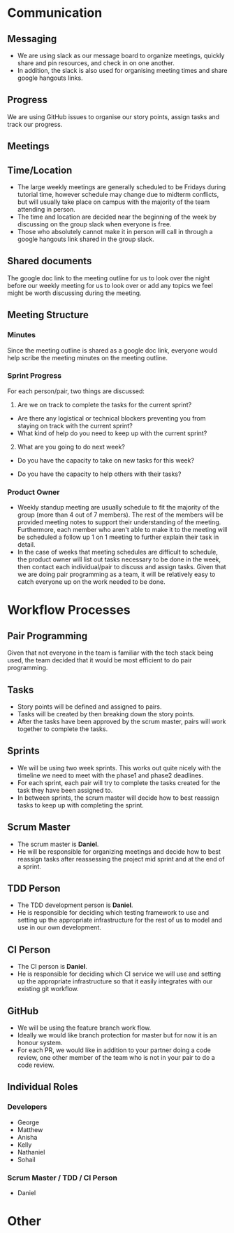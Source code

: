 # Communication

## Messaging

- We are using slack as our message board to organize meetings, quickly share and pin resources, and check in on one another.
- In addition, the slack is also used for organising meeting times and share google hangouts links.

## Progress

We are using GitHub issues to organise our story points, assign tasks and track our progress.

## Meetings

## Time/Location

- The large weekly meetings are generally scheduled to be Fridays during tutorial time, however schedule may change due to midterm conflicts, but will usually take place on campus with the majority of the team attending in person.
- The time and location are decided near the beginning of the week by discussing on the group slack when everyone is free.
- Those who absolutely cannot make it in person will call in through a google hangouts link shared in the group slack.

## Shared documents

The google doc link to the meeting outline for us to look over the night before our weekly meeting for us to look over or add any topics we feel might be worth discussing during the meeting.

## Meeting Structure

### Minutes

Since the meeting outline is shared as a google doc link, everyone would help scribe the meeting minutes on the meeting outline.

### Sprint Progress

For each person/pair, two things are discussed:

1. Are we on track to complete the tasks for the current sprint?

  - Are there any logistical or technical blockers preventing you from staying on track with the current sprint?
  - What kind of help do you need to keep up with the current sprint?

2. What are you going to do next week?

  - Do you have the capacity to take on new tasks for this week?

  - Do you have the capacity to help others with their tasks?

### Product Owner

- Weekly standup meeting are usually schedule to fit the majority of the group (more than 4 out of 7 members). The rest of the members will be provided meeting notes to support their understanding of the meeting. Furthermore, each member who aren't able to make it to the meeting will be scheduled a follow up 1 on 1 meeting to further explain their task in detail.
- In the case of weeks that meeting schedules are difficult to schedule, the product owner will list out tasks necessary to be done in the week, then contact each individual/pair to discuss and assign tasks. Given that we are doing pair programming as a team, it will be relatively easy to catch everyone up on the work needed to be done.

# Workflow Processes

## Pair Programming

Given that not everyone in the team is familiar with the tech stack being used, the team decided that it would be most efficient to do pair programming. 

## Tasks

- Story points will be defined and assigned to pairs.
- Tasks will be created by then breaking down the story points.
- After the tasks have been approved by the scrum master, pairs will work together to complete the tasks.

## Sprints

- We will be using two week sprints. This works out quite nicely with the timeline we need to meet with the phase1 and phase2 deadlines.
- For each sprint, each pair will try to complete the tasks created for the task they have been assigned to.
- In between sprints, the scrum master will decide how to best reassign tasks to keep up with completing the sprint.

## Scrum Master

- The scrum master is **Daniel**.
- He will be responsible for organizing meetings and decide how to best reassign tasks after reassessing the project mid sprint and at the end of a sprint.

## TDD Person

- The TDD development person is **Daniel**.
- He is responsible for deciding which testing framework to use and setting up the appropriate infrastructure for the rest of us to model and use in our own development.

## CI Person

- The CI person is **Daniel**.
- He is responsible for deciding which CI service we will use and setting up the appropriate infrastructure so that it easily integrates with our existing git workflow.

## GitHub

- We will be using the feature branch work flow.
- Ideally we would like branch protection for master but for now it is an honour system.
- For each PR, we would like in addition to your partner doing a code review, one other member of the team who is not in your pair to do a code review.

## Individual Roles

### Developers

- George
- Matthew
- Anisha
- Kelly
- Nathaniel
- Sohail

### Scrum Master / TDD / CI Person

- Daniel

# Other

